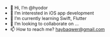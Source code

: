 - 👋 Hi, I’m @hyodor
- 👀 I’m interested in iOS app development
- 🌱 I’m currently learning Swift, Flutter
- 💞️ I’m looking to collaborate on ...
- 📫 How to reach me? haybaqwer@gmail.com

<!---
hyodor/hyodor is a ✨ special ✨ repository because its `README.md` (this file) appears on your GitHub profile.
You can click the Preview link to take a look at your changes.
--->
